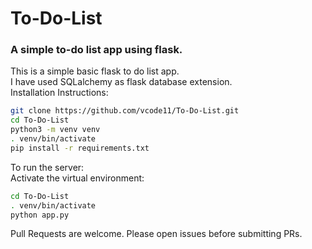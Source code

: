 # To-Do-List
### A simple to-do list app using flask.<br>
This is a simple basic flask to do list app. <br>
I have used SQLalchemy as flask database extension.<br>
Installation Instructions:
```bash
git clone https://github.com/vcode11/To-Do-List.git
cd To-Do-List
python3 -m venv venv
. venv/bin/activate
pip install -r requirements.txt
```
To run the server:<br>
Activate the virtual environment:
```bash
cd To-Do-List
. venv/bin/activate
python app.py
```
Pull Requests are welcome. Please open issues before submitting PRs.
